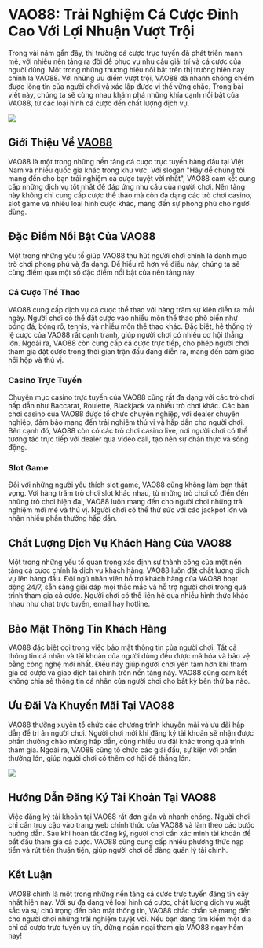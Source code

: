 <h1>VAO88: Trải Nghiệm Cá Cược Đỉnh Cao Với Lợi Nhuận Vượt Trội</h1><p>Trong vài năm gần đây, thị trường cá cược trực tuyến đã phát triển mạnh mẽ, với nhiều nền tảng ra đời để phục vụ nhu cầu giải trí và cá cược của người dùng. Một trong những thương hiệu nổi bật trên thị trường hiện nay chính là VAO88. Với những ưu điểm vượt trội, VAO88 đã nhanh chóng chiếm được lòng tin của người chơi và xác lập được vị thế vững chắc. Trong bài viết này, chúng ta sẽ cùng nhau khám phá những khía cạnh nổi bật của VAO88, từ các loại hình cá cược đến chất lượng dịch vụ.</p>
<img src="https://vao88.com/asset/images/vao88-logo.svg">
<h2>Giới Thiệu Về <strong><a href="https://vao88.website/">VAO88</a></strong></h2><p>VAO88 là một trong những nền tảng cá cược trực tuyến hàng đầu tại Việt Nam và nhiều quốc gia khác trong khu vực. Với slogan "Hãy để chúng tôi mang đến cho bạn trải nghiệm cá cược tuyệt vời nhất", VAO88 cam kết cung cấp những dịch vụ tốt nhất để đáp ứng nhu cầu của người chơi. Nền tảng này không chỉ cung cấp cược thể thao mà còn đa dạng các trò chơi casino, slot game và nhiều loại hình cược khác, mang đến sự phong phú cho người dùng.</p><h2>Đặc Điểm Nổi Bật Của VAO88</h2><p>Một trong những yếu tố giúp VAO88 thu hút người chơi chính là danh mục trò chơi phong phú và đa dạng. Để hiểu rõ hơn về điều này, chúng ta sẽ cùng điểm qua một số đặc điểm nổi bật của nền tảng này.</p><h3>Cá Cược Thể Thao</h3><p>VAO88 cung cấp dịch vụ cá cược thể thao với hàng trăm sự kiện diễn ra mỗi ngày. Người chơi có thể đặt cược vào nhiều môn thể thao phổ biến như bóng đá, bóng rổ, tennis, và nhiều môn thể thao khác. Đặc biệt, hệ thống tỷ lệ cược của VAO88 rất cạnh tranh, giúp người chơi có nhiều cơ hội thắng lớn. Ngoài ra, VAO88 còn cung cấp cá cược trực tiếp, cho phép người chơi tham gia đặt cược trong thời gian trận đấu đang diễn ra, mang đến cảm giác hồi hộp và thú vị.</p><h3>Casino Trực Tuyến</h3><p>Chuyên mục casino trực tuyến của VAO88 cũng rất đa dạng với các trò chơi hấp dẫn như Baccarat, Roulette, Blackjack và nhiều trò chơi khác. Các bàn chơi casino của VAO88 được tổ chức chuyên nghiệp, với dealer chuyên nghiệp, đảm bảo mang đến trải nghiệm thú vị và hấp dẫn cho người chơi. Bên cạnh đó, VAO88 còn có các trò chơi casino live, nơi người chơi có thể tương tác trực tiếp với dealer qua video call, tạo nên sự chân thực và sống động.</p><h3>Slot Game</h3><p>Đối với những người yêu thích slot game, VAO88 cũng không làm bạn thất vọng. Với hàng trăm trò chơi slot khác nhau, từ những trò chơi cổ điển đến những trò chơi hiện đại, VAO88 luôn mang đến cho người chơi những trải nghiệm mới mẻ và thú vị. Người chơi có thể thử sức với các jackpot lớn và nhận nhiều phần thưởng hấp dẫn.</p><h2>Chất Lượng Dịch Vụ Khách Hàng Của VAO88</h2><p>Một trong những yếu tố quan trọng xác định sự thành công của một nền tảng cá cược chính là dịch vụ khách hàng. VAO88 luôn đặt chất lượng dịch vụ lên hàng đầu. Đội ngũ nhân viên hỗ trợ khách hàng của VAO88 hoạt động 24/7, sẵn sàng giải đáp mọi thắc mắc và hỗ trợ người chơi trong quá trình tham gia cá cược. Người chơi có thể liên hệ qua nhiều hình thức khác nhau như chat trực tuyến, email hay hotline.</p><h2>Bảo Mật Thông Tin Khách Hàng</h2><p>VAO88 đặc biệt coi trọng việc bảo mật thông tin của người chơi. Tất cả thông tin cá nhân và tài khoản của người dùng đều được mã hóa và bảo vệ bằng công nghệ mới nhất. Điều này giúp người chơi yên tâm hơn khi tham gia cá cược và giao dịch tài chính trên nền tảng này. VAO88 cũng cam kết không chia sẻ thông tin cá nhân của người chơi cho bất kỳ bên thứ ba nào.</p><h2>Ưu Đãi Và Khuyến Mãi Tại VAO88</h2><p>VAO88 thường xuyên tổ chức các chương trình khuyến mãi và ưu đãi hấp dẫn để tri ân người chơi. Người chơi mới khi đăng ký tài khoản sẽ nhận được phần thưởng chào mừng hấp dẫn, cùng nhiều ưu đãi khác trong quá trình tham gia. Ngoài ra, VAO88 cũng tổ chức các giải đấu, sự kiện với phần thưởng lớn, giúp người chơi có thêm cơ hội để thắng lớn.</p>
<img src="https://drive.google.com/file/d/1fkE0xA_ugwodu9b22NoBqmuG2hr0KmMv/view?usp=drive_link">
<h2>Hướng Dẫn Đăng Ký Tài Khoản Tại VAO88</h2><p>Việc đăng ký tài khoản tại VAO88 rất đơn giản và nhanh chóng. Người chơi chỉ cần truy cập vào trang web chính thức của VAO88 và làm theo các bước hướng dẫn. Sau khi hoàn tất đăng ký, người chơi cần xác minh tài khoản để bắt đầu tham gia cá cược. VAO88 cũng cung cấp nhiều phương thức nạp tiền và rút tiền thuận tiện, giúp người chơi dễ dàng quản lý tài chính.</p><h2>Kết Luận</h2><p>VAO88 chính là một trong những nền tảng cá cược trực tuyến đáng tin cậy nhất hiện nay. Với sự đa dạng về loại hình cá cược, chất lượng dịch vụ xuất sắc và sự chú trọng đến bảo mật thông tin, VAO88 chắc chắn sẽ mang đến cho người chơi những trải nghiệm tuyệt vời. Nếu bạn đang tìm kiếm một địa chỉ cá cược trực tuyến uy tín, đừng ngần ngại tham gia VAO88 ngay hôm nay!</p>
